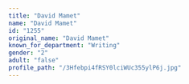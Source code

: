 ```yaml
---
title: "David Mamet"
name: "David Mamet"
id: "1255"
original_name: "David Mamet"
known_for_department: "Writing"
gender: "2"
adult: "false"
profile_path: "/3Hfebpi4fRSY0lciWUc355ylP6j.jpg"
---
```

